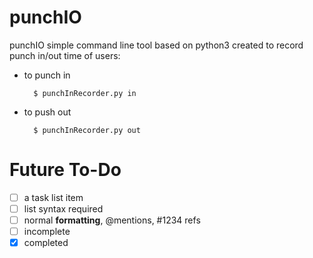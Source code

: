 punchIO
=======

punchIO simple command line tool based on python3 created to record punch in/out time of users:

* to punch in
    
        $ punchInRecorder.py in
    
* to push out
        
        $ punchInRecorder.py out
    
Future To-Do
=


- [ ] a task list item
- [ ] list syntax required
- [ ] normal **formatting**, @mentions, #1234 refs
- [ ] incomplete
- [x] completed    